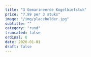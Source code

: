 ```yaml
---
title: "3 Gemarineerde Kogelbiefstuk"
price: "7.99 per 3 stuks"
image: "/img/placeholder.jpg"
subtitle: ""
category: "rund"
truncated: false
ordinal: 0
date: 2020-01-01
draft: false
---
```


